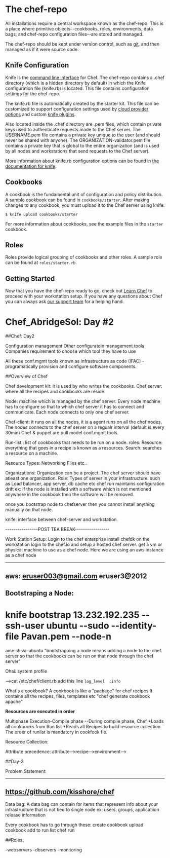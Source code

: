 The chef-repo
===============
All installations require a central workspace known as the chef-repo. This is a place where primitive objects--cookbooks, roles, environments, data bags, and chef-repo configuration files--are stored and managed.

The chef-repo should be kept under version control, such as [git](http://git-scm.org), and then managed as if it were source code.

Knife Configuration
-------------------
Knife is the [command line interface](https://docs.chef.io/knife.html) for Chef. The chef-repo contains a .chef directory (which is a hidden directory by default) in which the Knife configuration file (knife.rb) is located. This file contains configuration settings for the chef-repo.

The knife.rb file is automatically created by the starter kit. This file can be customized to support configuration settings used by [cloud provider options](https://docs.chef.io/plugin_knife.html) and custom [knife plugins](https://docs.chef.io/plugin_knife_custom.html).

Also located inside the .chef directory are .pem files, which contain private keys used to authenticate requests made to the Chef server. The USERNAME.pem file contains a private key unique to the user (and should never be shared with anyone). The ORGANIZATION-validator.pem file contains a private key that is global to the entire organization (and is used by all nodes and workstations that send requests to the Chef server).

More information about knife.rb configuration options can be found in [the documentation for knife](https://docs.chef.io/config_rb_knife.html).

Cookbooks
---------
A cookbook is the fundamental unit of configuration and policy distribution. A sample cookbook can be found in `cookbooks/starter`. After making changes to any cookbook, you must upload it to the Chef server using knife:

    $ knife upload cookbooks/starter

For more information about cookbooks, see the example files in the `starter` cookbook.

Roles
-----
Roles provide logical grouping of cookbooks and other roles. A sample role can be found at `roles/starter.rb`.

Getting Started
-------------------------
Now that you have the chef-repo ready to go, check out [Learn Chef](https://learn.chef.io/) to proceed with your workstation setup. If you have any questions about Chef you can always ask [our support team](https://www.chef.io/support/) for a helping hand.


# Chef_AbridgeSol: Day #2

##Chef: Day2

Configuration management
Other configuratoin management tools
Companies requirement to choose which tool they have to use

All these conf.mgmt tools known as infrastructure as code (IFAC)
   -programatically provision and configure software components.
   
##Overview of Chef

Chef development kit: it is used by who writes the cookbooks.
Chef server: where all the recipes and cookbooks are reside.

Node: machine which is managed by the chef server.
      Every node machine has to configure so that to which chef server it has to connect and communicate.
      Each node connects to only one chef server.

Chef-client: it runs on all the nodes, it is a agent runs on all the chef nodes.
             The nodes connects to the chef server on a regualr interval (default is every 30min)
             Chef & puppet are pull model conf.mgmt tools.
             
Run-list : list of cookbooks that needs to be run on a node.
roles: 
Resource: everything that goes in a recipe is known as a resources.
Search: searches a resource on a machine.

Resource Types: Networking
                Files
                etc..
                
Organizations: Organization can be a project. The chef server should have atleast one organization.
Role:  Types of server in your infrastructure. such as Load balancer, app server, db cache etc
chef run maintains configuration drift ex: if the node is installed with a software which is not mentioned anywhere in the cookbook then the software will be removed.

once you bootstrap node to chefserver then you cannot install anything manually on that node.
 
knife: interface between chef-server and workstation.

----------------POST TEA BREAK-----------------

Work Station Setup:
   Login to the chef enterprise
   install chefdk on the workstation
   login to the chef.io and setup a hosted chef server.
   get a vm or physical machine to use as a chef node.
   Here we are using an aws instance as a chef node
   
-----------------------
aws: eruser003@gmail.com
eruser3@2012
------------------------

Bootstraping a Node:
-------------------------
 # knife bootstrap <ip addr of node>13.232.192.235 --ssh-user <user name>ubuntu --sudo --identity-file <aws pem key>Pavan.pem --node-n
ame shiva-ubuntu
   "bootstrapping a node means adding a node to the chef server so that the cookbooks can be run on that node through the chef server"
   
  Ohai: system profile
  
  -->cat /etc/chef/client.rb
  add this line ``` log_level  :info ```
  
  What's a cookbook?
      A cookbook is like a "package" for chef recipes
      It contains all the recipes, files, templates etc
      "chef generate cookbook apache"
      
  **Resources are executed in order**
  
  Multiphase Execution-Compile phase
  --During compile phase, Chef
        *Loads all cookbooks from Run list
        *Reads all Recipes to build resource collection
The order of runlist is mandatory in cookfook fie.

Resource Collection:


Attribute precedence: attribute-->recipe-->environment-->

##Day-3

Problem Statement:

------------------------------------
https://github.com/kisshore/chef
----------------------------------------



Data bag: A data bag can contain for items that represent info about your infrastructure that is not tied to single node
ex: users, groups, applicatiion release information

Every cookbook has to go through these:     create cookbook
                                            upload cookbook
                                            add to run list
                                            chef run
                                            
                                            
 ##Roles:
 
 -webservers
 -dbservers
 -monitoring
 
 
